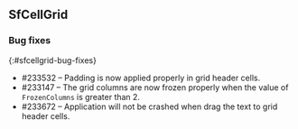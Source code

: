 ## SfCellGrid
 
### Bug fixes
{:#sfcellgrid-bug-fixes}

* \#233532 – Padding is now applied properly in grid header cells.
* \#233147 – The grid columns are now frozen properly when the value of `FrozenColumns` is greater than 2.
* \#233672 – Application will not be crashed when drag the text to grid header cells.
